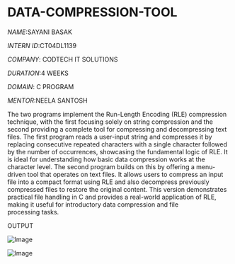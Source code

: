# DATA-COMPRESSION-TOOL

*NAME*:SAYANI BASAK

*INTERN ID*:CT04DL1139

*COMPANY*: CODTECH IT SOLUTIONS

*DURATION*:4 WEEKS

*DOMAIN*: C PROGRAM

*MENTOR*:NEELA SANTOSH

The two programs implement the Run-Length Encoding (RLE) compression technique, with the first focusing solely on string compression and the second providing a complete tool for compressing and decompressing text files. The first program reads a user-input string and compresses it by replacing consecutive repeated characters with a single character followed by the number of occurrences, showcasing the fundamental logic of RLE. It is ideal for understanding how basic data compression works at the character level. The second program builds on this by offering a menu-driven tool that operates on text files. It allows users to compress an input file into a compact format using RLE and also decompress previously compressed files to restore the original content. This version demonstrates practical file handling in C and provides a real-world application of RLE, making it useful for introductory data compression and file processing tasks.

OUTPUT

![Image](https://github.com/user-attachments/assets/ae800ba6-72de-464b-a9e6-9b9d1e0898c8)

![Image](https://github.com/user-attachments/assets/75453324-435e-4088-9e9d-19ba9a6b3987)
